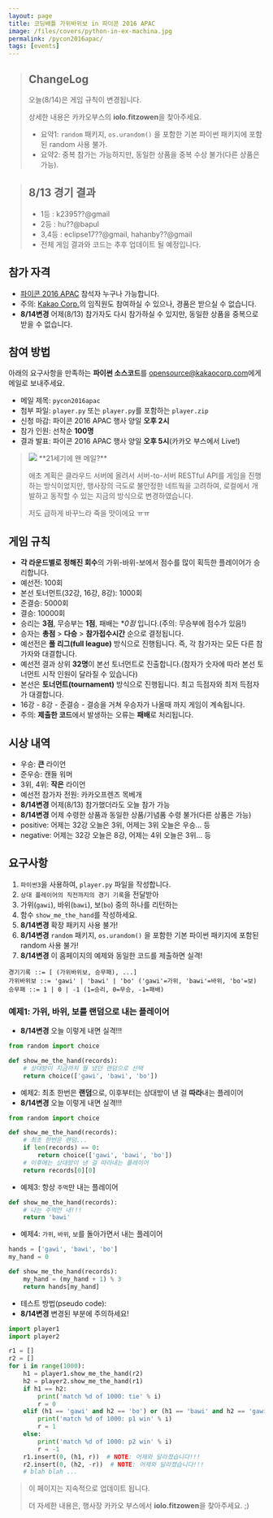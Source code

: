 ```yaml
---
layout: page
title: 코딩배틀 가위바위보 in 파이콘 2016 APAC
image: /files/covers/python-in-ex-machina.jpg
permalink: /pycon2016apac/
tags: [events]
---
```



> ## ChangeLog
>
> 오늘(8/14)은 게임 규칙이 변경됩니다.
>
> 상세한 내용은 카카오부스의 **iolo.fitzowen**을 찾아주세요.
>
> * 요약1: `random` 패키지, `os.urandom()` 을 포함한 기본 파이썬 패키지에 포함된 random 사용 불가.
> * 요약2: 중복 참가는 가능하지만, 동일한 상품을 중복 수상 불가(다른 상품은 가능).


> ## 8/13 경기 결과
>
> * 1등 : k2395??@gmail
> * 2등 : hu??@bapul
> * 3,4등 : eclipse17??@gmail, hahanby??@gmail
> * 전체 게임 결과와 코드는 추후 업데이트 될 예정입니다.


## 참가 자격

* [파이콘 2016 APAC](https://www.pycon.kr/2016apac) 참석자 누구나 가능합니다.
* 주의: [Kakao Corp.](http://kakaocorp.com)의 임직원도 참여하실 수 있으나, 경품은 받으실 수 없습니다.
* **8/14변경** 어제(8/13) 참가자도 다시 참가하실 수 있지만, 동일한 상품을 중복으로 받을 수 없습니다.


## 참여 방법

아래의 요구사항을 만족하는 **파이썬 소스코드**를 [opensource@kakaocorp.com](mailto:opensource@kakaocorp.com)에게 메일로 보내주세요.

* 메일 제목: `pycon2016apac`
* 첨부 파일: `player.py` 또는 `player.py`를 포함하는 `player.zip`
* 신청 마감: 파이콘 2016 APAC 행사 양일 **오후 2시**
* 참가 인원: 선착순 **100명**
* 결과 발표: 파이콘 2016 APAC 행사 양일 **오후 5시**(카카오 부스에서 Live!)

> <img src="http://item.kakaocdn.net/do/-26p06+UqCd0OAgiRHNZwHaq4FJCveCBKCNZV-bZscw_/477c52636630bc15b2890bde099cba0a1667fc7b08261b4c493670baa83d5cb9" class="pull-right" />
> **21세기에 왠 메일?**
>
> 애초 계획은 클라우드 서버에 올려서 서버-to-서버 RESTful API를 게임을 진행하는 방식이었지만,
> 행사장의 극도로 불안정한 네트웍을 고려하여, 로컬에서 개발하고 동작할 수 있는 지금의 방식으로 변경하였습니다.
>
> 저도 급하게 바꾸느라 죽을 맛이에요 ㅠㅠ


## 게임 규칙

* **각 라운드별로 정해진 회수**의 가위-바위-보에서 점수를 많이 획득한 플레이어가 승리합니다.
 * 예선전: 100회
 * 본선 토너먼트(32강, 16강, 8강): 1000회
 * 준결승: 5000회
 * 결승: 10000회
* 승리는 **3점**, 무승부는 **1점**, 패배는 **0점* 입니다.(주의: 무승부에 점수가 있음!)
* 승자는 **총점** &gt; **다승** &gt; **참가접수시간** 순으로 결정됩니다.
* 예선전은 **풀 리그(full league)** 방식으로 진행됩니다. 즉, 각 참가자는 모든 다른 참가자와 대결합니다.
* 예선전 결과 상위 **32명**이 본선 토너먼트로 진출합니다.(참자가 숫자에 따라 본선 토너먼트 시작 인원이 달라질 수 있습니다)
* 본선은 **토너먼트(tournament)** 방식으로 진행됩니다. 최고 득점자와 최저 득점자가 대결합니다.
* 16강 - 8강 - 준결승 - 결승을 거쳐 우승자가 나올때 까지 게임이 계속됩니다.
* 주의: **제출한 코드**에서 발생하는 오류는 **패배**로 처리됩니다.


## 시상 내역

* 우승: **큰** 라이언
* 준우승:  캔들 워머
* 3위, 4위: **작은** 라이언
* 예선전 참가자 전원: 카카오프렌즈 목베개
* **8/14변경** 어제(8/13) 참가했더라도 오늘 참가 가능
* **8/14변경** 어제 수령한 상품과 동일한 상품/기념품 수령 불가(다른 상품은 가능)
 * positive: 어제는 32강 오늘은 3위, 어제는 3위 오늘은 우승... 등
 * negative: 어제는 32강 오늘은 8강, 어제는 4위 오늘은 3위... 등


## 요구사항

1. `파이썬3`을 사용하여, `player.py` 파일을 작성합니다.
1. `상대 플레이어의 직전까지의 경기 기록`을 전달받아
1. 가위(`gawi`), 바위(`bawi`), 보(`bo`) 중의 하나를 리턴하는
1. 함수 `show_me_the_hand`를 작성하세요.
1. **8/14변경** 확장 패키지 사용 불가!
1. **8/14변경** `random` 패키지, `os.urandom()` 을 포함한 기본 파이썬 패키지에 포함된 random 사용 불가!
1. **8/14변경** 이 홈페이지의 예제와 동일한 코드를 제출하면 실격!

```
경기기록 ::= [ (가위바위보, 승무패), ...]
가위바위보 ::= 'gawi' | 'bawi' | 'bo' ('gawi'=가위, 'bawi'=바위, 'bo'=보)
승무패 ::= 1 | 0 | -1 (1=승리, 0=무승, -1=패배)
```

### 예제1: 가위, 바위, 보를 **랜덤**으로 내는 플레이어

* **8/14변경** 오늘 이렇게 내면 실격!!!

```python
from random import choice

def show_me_the_hand(records):
    # 상대방이 지금까지 뭘 냈던 랜덤으로 선택
    return choice(['gawi', 'bawi', 'bo'])
```

* 예제2: 최초 한번은 **랜덤**으로, 이후부터는 상대방이 낸 걸 **따라**내는 플레이어
* **8/14변경** 오늘 이렇게 내면 실격!!!

```python
from random import choice

def show_me_the_hand(records):
    # 최초 한번은 랜덤...
    if len(records) == 0:
        return choice(['gawi', 'bawi', 'bo'])
    # 이후에는 상대방이 낸 걸 따라내는 플레이어
    return records[0][0]
```

* 예제3: 항상 `주먹`만 내는 플레이어

```python
def show_me_the_hand(records):
    # 나는 주먹만 내!!!
    return 'bawi'
```

* 예제4: `가위`, `바위`, `보`를 돌아가면서 내는 플레이어

```python
hands = ['gawi', 'bawi', 'bo']
my_hand = 0

def show_me_the_hand(records):
    my_hand = (my_hand + 1) % 3
    return hands[my_hand]
```


* 테스트 방법(pseudo code):
* **8/14변경** 변경된 부분에 주의하세요!

```python
import player1
import player2

r1 = []
r2 = []
for i in range(1000):
    h1 = player1.show_me_the_hand(r2)
    h2 = player2.show_me_the_hand(r1)
    if h1 == h2:
        print('match %d of 1000: tie' % i)
        r = 0
    elif (h1 == 'gawi' and h2 == 'bo') or (h1 == 'bawi' and h2 == 'gawi') or (h1 == 'bo' and h2 == 'bawi'):
        print('match %d of 1000: p1 win' % i)
        r = 1
    else:
        print('match %d of 1000: p2 win' % i)
        r = -1
    r1.insert(0, (h1, r))  # NOTE: 어제와 달라졌습니다!!!
    r2.insert(0, (h2, -r))  # NOTE: 어제와 달라졌습니다!!!
    # blah blah ...
```

> 이 페이지는 지속적으로 업데이트 됩니다.
>
> 더 자세한 내용은, 행사장 카카오 부스에서 **iolo.fitzowen**을 찾아주세요. ;)
